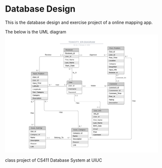 # Database Design

This is the database design and exercise project of a online mapping app.

The below is the UML diagram
![UML diagram](ToxiCity.png)

class project of CS411 Database System at UIUC